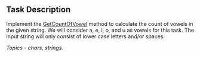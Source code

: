 ## Task Description ##

Implement the [GetCountOfVowel](VowelCountTask\StringHelper) method to calculate the count of vowels in the given string. We will consider a, e, i, o, and u as vowels for this task. The input string will only consist of lower case letters and/or spaces.

*Topics - chars, strings.*